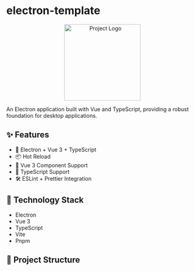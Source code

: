 # electron-template

<p align="center">
  <!-- Add your logo here -->
  <img src="path-to-your-logo.png" alt="Project Logo" width="200"/>
</p>

An Electron application built with Vue and TypeScript, providing a robust foundation for desktop applications.

## ✨ Features

- 🚀 Electron + Vue 3 + TypeScript
- 📦 Hot Reload
- 🎨 Vue 3 Component Support
- 🔧 TypeScript Support
- 🛠 ESLint + Prettier Integration

## 🔧 Technology Stack

- Electron
- Vue 3
- TypeScript
- Vite
- Pnpm

## 📁 Project Structure
